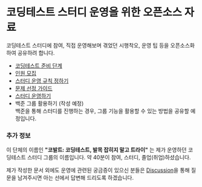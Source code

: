 # 코딩테스트 스터디 운영을 위한 오픈소스 자료

코딩테스트 스터디에 참여, 직접 운영해보며 겪었던 시행착오, 운영 팁 등을 오픈소스화 하여 공유하려 합니다.

* [코딩테스트 준비 단계](https://github.com/cobalt-ps/.github/blob/master/%EC%A4%80%EB%B9%84_%EB%8B%A8%EA%B3%84.md)
* [인원 모집](https://github.com/cobalt-ps/.github/blob/master/%EC%9D%B8%EC%9B%90_%EB%AA%A8%EC%A7%91.md)
* [스터디 운영 규칙 정하기](https://github.com/cobalt-ps/.github/blob/master/%EA%B7%9C%EC%B9%99_%EC%A0%95%ED%95%98%EA%B8%B0.md)
* [문제 선정 가이드](https://github.com/cobalt-ps/.github/blob/master/%EB%AC%B8%EC%A0%9C_%EC%84%A0%EC%A0%95.md)
* [스터디 운영하기](https://github.com/cobalt-ps/.github/blob/master/%EC%8A%A4%ED%84%B0%EB%94%94_%EC%9A%B4%EC%98%81.md)  
* 백준 그룹 활용하기 (작성 예정)  
  백준을 통해 스터디를 진행하는 경우, 그룹 기능을 활용할 수 있는 방법을 공유할 예정입니다.

### 추가 정보

이 단체의 이름인 **"코발트: 코딩테스트, 발목 잡히지 말고 트라이"** 는 제가 운영하던 코딩테스트 스터디 그룹의 이름입니다. 약 40분이 참여, 스터디, 졸업(취업)하셨습니다.

제가 작성한 문서 외에도 운영에 관련된 궁금증이 있으신 분들은 [Discussion](https://github.com/cobalt-ps/.github/discussions)을 통해 질문을 남겨주시면 아는 선에서 답변해 드리도록 하겠습니다.
